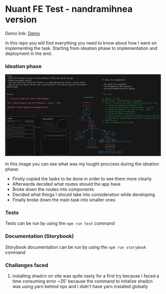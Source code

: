 # Nuant FE Test - nandramihnea version

Demo link: [Demo](https://pokedex-mihnea.netlify.app/)

In this repo you will find everything you need to know about how I went on implementing the task.
Starting from ideation phase to implementation and deployment in the end.

### Ideation phase

![Screenshot](ideation.png)

In this image you can see what was my tought proccess during the ideation phase:

- Firstly copied the tasks to be done in order to see them more clearly
- Afterwards decided what routes should the app have
- Broke down the routes into components
- Decided what things I should take into consideration while developing
- Finally broke down the main task into smaller ones

### Tests

Tests can be run by using the `npm run test` command

### Documentation (Storybook)

Storybook documentation can be run by using the `npm run storybook` command

### Challanges faced

1. installing shadcn on vite was quite nasty for a first try because I faced a time consuming error ~35'
   because the command to initalize shadcn was using yarn behind npx and I didn't have yarn installed globally
